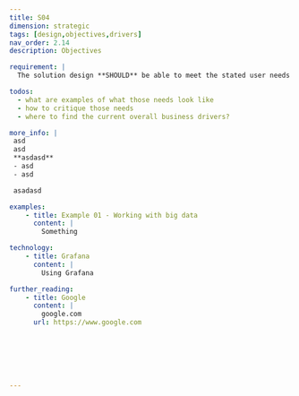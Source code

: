 ```yaml
---
title: S04
dimension: strategic
tags: [design,objectives,drivers]
nav_order: 2.14
description: Objectives

requirement: |
  The solution design **SHOULD** be able to meet the stated user needs and overall business objectives/drivers.

todos:
  - what are examples of what those needs look like
  - how to critique those needs
  - where to find the current overall business drivers?

more_info: |
 asd
 asd
 **asdasd**
 - asd 
 - asd

 asadasd

examples: 
    - title: Example 01 - Working with big data
      content: |
        Something

technology:
    - title: Grafana
      content: |
        Using Grafana

further_reading:
    - title: Google
      content: |
        google.com
      url: https://www.google.com







---
```

